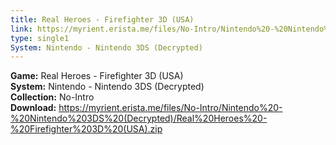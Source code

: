 ```yaml
---
title: Real Heroes - Firefighter 3D (USA)
link: https://myrient.erista.me/files/No-Intro/Nintendo%20-%20Nintendo%203DS%20(Decrypted)/Real%20Heroes%20-%20Firefighter%203D%20(USA).zip
type: single1
System: Nintendo - Nintendo 3DS (Decrypted)
---
```

<b>Game:</b> Real Heroes - Firefighter 3D (USA)<br>
<b>System:</b> Nintendo - Nintendo 3DS (Decrypted)<br>
<b>Collection:</b> No-Intro<br>
<b>Download:</b> https://myrient.erista.me/files/No-Intro/Nintendo%20-%20Nintendo%203DS%20(Decrypted)/Real%20Heroes%20-%20Firefighter%203D%20(USA).zip